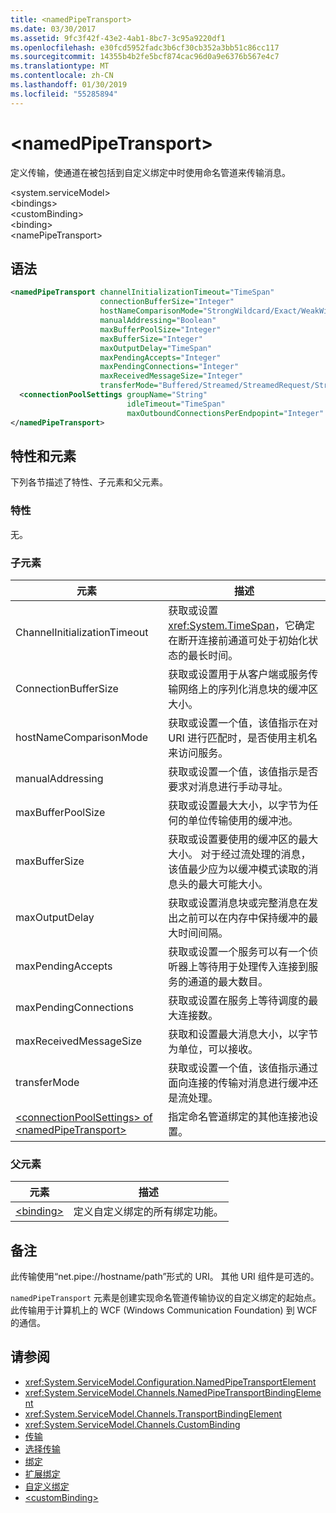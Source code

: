 ```yaml
---
title: <namedPipeTransport>
ms.date: 03/30/2017
ms.assetid: 9fc3f42f-43e2-4ab1-8bc7-3c95a9220df1
ms.openlocfilehash: e30fcd5952fadc3b6cf30cb352a3bb51c86cc117
ms.sourcegitcommit: 14355b4b2fe5bcf874cac96d0a9e6376b567e4c7
ms.translationtype: MT
ms.contentlocale: zh-CN
ms.lasthandoff: 01/30/2019
ms.locfileid: "55285894"
---
```

# <a name="namedpipetransport"></a>\<namedPipeTransport>
定义传输，使通道在被包括到自定义绑定中时使用命名管道来传输消息。  
  
\<system.serviceModel>  
\<bindings>  
\<customBinding>  
\<binding>  
\<namePipeTransport>  
  
## <a name="syntax"></a>语法  
  
```xml  
<namedPipeTransport channelInitializationTimeout="TimeSpan"
                    connectionBufferSize="Integer"
                    hostNameComparisonMode="StrongWildcard/Exact/WeakWildcard"
                    manualAddressing="Boolean"
                    maxBufferPoolSize="Integer"
                    maxBufferSize="Integer"
                    maxOutputDelay="TimeSpan"
                    maxPendingAccepts="Integer"
                    maxPendingConnections="Integer"
                    maxReceivedMessageSize="Integer"
                    transferMode="Buffered/Streamed/StreamedRequest/StreamedResponse">
  <connectionPoolSettings groupName="String"
                          idleTimeout="TimeSpan"
                          maxOutboundConnectionsPerEndpopint="Integer" />
</namedPipeTransport>
```  
  
## <a name="attributes-and-elements"></a>特性和元素  
下列各节描述了特性、子元素和父元素。  
  
### <a name="attributes"></a>特性  
无。  
  
### <a name="child-elements"></a>子元素  
  
|元素|描述|  
|-------------|-----------------|  
|ChannelInitializationTimeout|获取或设置<xref:System.TimeSpan>，它确定在断开连接前通道可处于初始化状态的最长时间。|  
|ConnectionBufferSize|获取或设置用于从客户端或服务传输网络上的序列化消息块的缓冲区大小。|  
|hostNameComparisonMode|获取或设置一个值，该值指示在对 URI 进行匹配时，是否使用主机名来访问服务。|  
|manualAddressing|获取或设置一个值，该值指示是否要求对消息进行手动寻址。|  
|maxBufferPoolSize|获取或设置最大大小，以字节为任何的单位传输使用的缓冲池。|  
|maxBufferSize|获取或设置要使用的缓冲区的最大大小。 对于经过流处理的消息，该值最少应为以缓冲模式读取的消息头的最大可能大小。|  
|maxOutputDelay|获取或设置消息块或完整消息在发出之前可以在内存中保持缓冲的最大时间间隔。|  
|maxPendingAccepts|获取或设置一个服务可以有一个侦听器上等待用于处理传入连接到服务的通道的最大数目。|  
|maxPendingConnections|获取或设置在服务上等待调度的最大连接数。|  
|maxReceivedMessageSize|获取和设置最大消息大小，以字节为单位，可以接收。|  
|transferMode|获取或设置一个值，该值指示通过面向连接的传输对消息进行缓冲还是流处理。|  
|[\<connectionPoolSettings> of \<namedPipeTransport>](../../../../../docs/framework/configure-apps/file-schema/wcf/connectionpoolsettings.md)|指定命名管道绑定的其他连接池设置。|  
  
### <a name="parent-elements"></a>父元素  
  
|元素|描述|  
|-------------|-----------------|  
|[\<binding>](../../../../../docs/framework/misc/binding.md)|定义自定义绑定的所有绑定功能。|  
  
## <a name="remarks"></a>备注  
此传输使用“net.pipe://hostname/path”形式的 URI。 其他 URI 组件是可选的。  
  
`namedPipeTransport` 元素是创建实现命名管道传输协议的自定义绑定的起始点。 此传输用于计算机上的 WCF (Windows Communication Foundation) 到 WCF 的通信。  
  
## <a name="see-also"></a>请参阅
- <xref:System.ServiceModel.Configuration.NamedPipeTransportElement>
- <xref:System.ServiceModel.Channels.NamedPipeTransportBindingElement>
- <xref:System.ServiceModel.Channels.TransportBindingElement>
- <xref:System.ServiceModel.Channels.CustomBinding>
- [传输](../../../../../docs/framework/wcf/feature-details/transports.md)
- [选择传输](../../../../../docs/framework/wcf/feature-details/choosing-a-transport.md)
- [绑定](../../../../../docs/framework/wcf/bindings.md)
- [扩展绑定](../../../../../docs/framework/wcf/extending/extending-bindings.md)
- [自定义绑定](../../../../../docs/framework/wcf/extending/custom-bindings.md)
- [\<customBinding>](../../../../../docs/framework/configure-apps/file-schema/wcf/custombinding.md)
